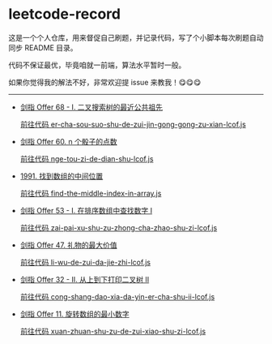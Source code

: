 # leetcode-record

这是一个个人仓库，用来督促自己刷题，并记录代码，写了个小脚本每次刷题自动同步 README 目录。

代码不保证最优，毕竟咱就一前端，算法水平暂时一般。

如果你觉得我的解法不好，非常欢迎提 issue 来教我！😋😋😋

---

- [剑指 Offer 68 - I. 二叉搜索树的最近公共祖先](https://leetcode.cn/problems/er-cha-sou-suo-shu-de-zui-jin-gong-gong-zu-xian-lcof/)

  [前往代码 er-cha-sou-suo-shu-de-zui-jin-gong-gong-zu-xian-lcof.js](./er-cha-sou-suo-shu-de-zui-jin-gong-gong-zu-xian-lcof.js)

- [剑指 Offer 60. n 个骰子的点数](https://leetcode.cn/problems/nge-tou-zi-de-dian-shu-lcof/)

  [前往代码 nge-tou-zi-de-dian-shu-lcof.js](./nge-tou-zi-de-dian-shu-lcof.js)

- [1991. 找到数组的中间位置](https://leetcode.cn/problems/find-the-middle-index-in-array/)

	[前往代码 find-the-middle-index-in-array.js](./find-the-middle-index-in-array.js)

- [剑指 Offer 53 - I. 在排序数组中查找数字 I](https://leetcode.cn/problems/zai-pai-xu-shu-zu-zhong-cha-zhao-shu-zi-lcof/)

	[前往代码 zai-pai-xu-shu-zu-zhong-cha-zhao-shu-zi-lcof.js](./zai-pai-xu-shu-zu-zhong-cha-zhao-shu-zi-lcof.js)

- [剑指 Offer 47. 礼物的最大价值](https://leetcode.cn/problems/li-wu-de-zui-da-jie-zhi-lcof/)

	[前往代码 li-wu-de-zui-da-jie-zhi-lcof.js](./li-wu-de-zui-da-jie-zhi-lcof.js)

- [剑指 Offer 32 - II. 从上到下打印二叉树 II](https://leetcode.cn/problems/cong-shang-dao-xia-da-yin-er-cha-shu-ii-lcof/)

	[前往代码 cong-shang-dao-xia-da-yin-er-cha-shu-ii-lcof.js](./cong-shang-dao-xia-da-yin-er-cha-shu-ii-lcof.js)

- [剑指 Offer 11. 旋转数组的最小数字](https://leetcode.cn/problems/xuan-zhuan-shu-zu-de-zui-xiao-shu-zi-lcof/)

	[前往代码 xuan-zhuan-shu-zu-de-zui-xiao-shu-zi-lcof.js](./xuan-zhuan-shu-zu-de-zui-xiao-shu-zi-lcof.js)
